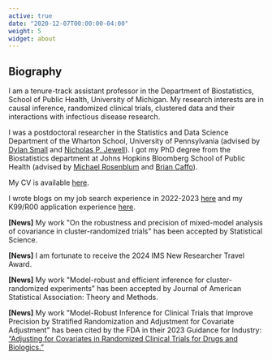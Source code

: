 ```yaml
---
active: true
date: "2020-12-07T00:00:00-04:00"
weight: 5
widget: about
---
```


## Biography

I am a tenure-track assistant professor in the Department of Biostatistics, School of Public Health, University of Michigan. My research interests are in causal inference, randomized clinical trials, clustered data and their interactions with infectious disease research. 

I was a postdoctoral researcher in the Statistics and Data Science Department of the Wharton School, University of Pennsylvania (advised by [Dylan Small](https://statistics.wharton.upenn.edu/profile/dsmall/) and [Nicholas P. Jewell](https://statistics.berkeley.edu/people/nicholas-p-jewell)). I got my PhD degree from the Biostatistics department at Johns Hopkins Bloomberg School of Public Health (advised by [Michael Rosenblum](https://www.jhsph.edu/faculty/directory/profile/2241/michael-a-rosenblum) and [Brian Caffo](https://www.jhsph.edu/faculty/directory/profile/1010/brian-s-caffo)).

My CV is available [here](files/CV.pdf).

I wrote blogs on my job search experience in 2022-2023 [here](/blog/job-search/) and my K99/R00 application experience [here](/blog/k99/).


__[News]__ My work "On the robustness and precision of mixed-model analysis of covariance in cluster-randomized trials" has been accepted by Statistical Science.

__[News]__ I am fortunate to receive the 2024 IMS New Researcher Travel Award.

__[News]__ My work "Model-robust and efficient inference for cluster-randomized experiments” has been accepted by Journal of American Statistical Association: Theory and Methods.

__[News]__ My work "Model-Robust Inference for Clinical Trials that Improve Precision by Stratified Randomization and Adjustment for Covariate Adjustment" has been cited by the FDA in their 2023 Guidance for Industry: [“Adjusting for Covariates in Randomized Clinical Trials for Drugs and Biologics.”](https://www.fda.gov/media/148910/download) 


